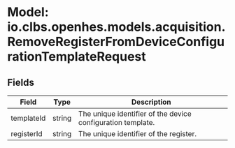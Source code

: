 # Model: io.clbs.openhes.models.acquisition.RemoveRegisterFromDeviceConfigurationTemplateRequest

## Fields

| Field | Type | Description |
| --- | --- | --- |
| templateId | string | The unique identifier of the device configuration template. |
| registerId | string | The unique identifier of the register. |

